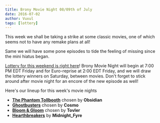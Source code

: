 ```yaml
---
title: Brony Movie Night 08/09th of July
date: 2016-07-02
author: Vuxul
tags: [lottery]
---
```


This week we shall be taking a strike at some classic movies, one of which seems not to have any remake plans at all!

Same we will have some pone episodes to tide the feeling of missing since the mini hiatus began.

[Lottery for this weekend is right here][lotto]! Brony Movie Night will begin at 7:00 PM EDT Friday and for Euro-reprise at 2:00 EDT Friday, and we will draw the lottery winners on Saturday, between movies. Don't forget to stick around after movie night for an encore of the new episode as well!

Here's our lineup for this week's movie nights

 - **[The Phantom Tollbooth][m1]** chosen by **Obsidian**
 - **[Ghostbusters][m2]** chosen by **Cosmo**
 - **[Bloom & Gloom][p1]** chosen by **Tovler**
 - **[Hearthbreakers][p2]** by **Midnight_Fyre**

[m1]: http://www.imdb.com/title/tt0064806/
[m2]: http://www.imdb.com/title/tt0087332/
[p1]: http://www.imdb.com/title/tt4470252/
[p2]: http://www.imdb.com/title/tt4534330/
[lotto]: https://bronystate.typeform.com/to/HrkAJK
